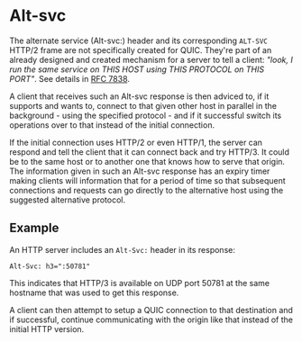 # Alt-svc

The alternate service (Alt-svc:) header and its corresponding `ALT-SVC` HTTP/2
frame are not specifically created for QUIC. They're part of an already
designed and created mechanism for a server to tell a client: *"look, I run
the same service on THIS HOST using THIS PROTOCOL on THIS PORT"*. See details
in [RFC 7838](https://tools.ietf.org/html/rfc7838).

A client that receives such an Alt-svc response is then adviced to, if it
supports and wants to, connect to that given other host in parallel in the
background - using the specified protocol - and if it successful switch its
operations over to that instead of the initial connection.

If the initial connection uses HTTP/2 or even HTTP/1, the server can respond
and tell the client that it can connect back and try HTTP/3. It could be to
the same host or to another one that knows how to serve that origin. The
information given in such an Alt-svc response has an expiry timer making
clients will information that for a period of time so that subsequent
connections and requests can go directly to the alternative host using the
suggested alternative protocol.

## Example

An HTTP server includes an `Alt-Svc:` header in its response:

    Alt-Svc: h3=":50781"

This indicates that HTTP/3 is available on UDP port 50781 at the same hostname
that was used to get this response.

A client can then attempt to setup a QUIC connection to that destination and
if successful, continue communicating with the origin like that instead of the
initial HTTP version.
